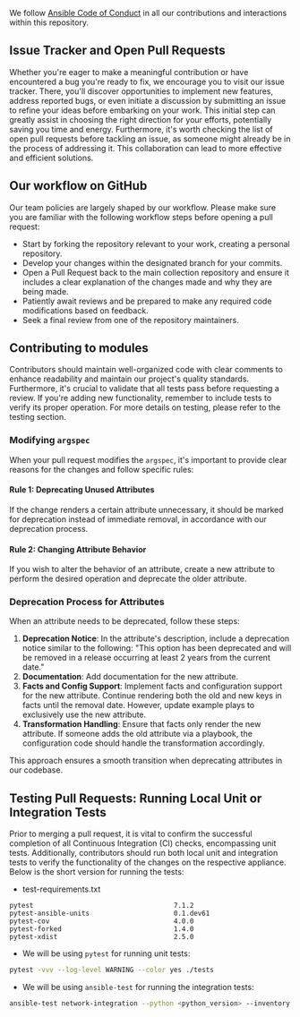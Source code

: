 We follow [Ansible Code of Conduct](https://docs.ansible.com/ansible/latest/community/code_of_conduct.html) in all our contributions and interactions within this repository.

## Issue Tracker and Open Pull Requests

Whether you're eager to make a meaningful contribution or have encountered a bug you're ready to fix, we encourage you to visit our issue tracker. There, you'll discover opportunities to implement new features, address reported bugs, or even initiate a discussion by submitting an issue to refine your ideas before embarking on your work. This initial step can greatly assist in choosing the right direction for your efforts, potentially saving you time and energy. Furthermore, it's worth checking the list of open pull requests before tackling an issue, as someone might already be in the process of addressing it. This collaboration can lead to more effective and efficient solutions.

## Our workflow on GitHub

Our team policies are largely shaped by our workflow. Please make sure you are familiar with the following workflow steps before opening a pull request:

- Start by forking the repository relevant to your work, creating a personal repository.
- Develop your changes within the designated branch for your commits.
- Open a Pull Request back to the main collection repository and ensure it includes a clear explanation of the changes made and why they are being made.
- Patiently await reviews and be prepared to make any required code modifications based on feedback.
- Seek a final review from one of the repository maintainers.

## Contributing to modules

Contributors should maintain well-organized code with clear comments to enhance readability and maintain our project's quality standards. Furthermore, it's crucial to validate that all tests pass before requesting a review. If you're adding new functionality, remember to include tests to verify its proper operation. For more details on testing, please refer to the testing section.

### Modifying `argspec`

When your pull request modifies the `argspec`, it's important to provide clear reasons for the changes and follow specific rules:

#### Rule 1: Deprecating Unused Attributes

If the change renders a certain attribute unnecessary, it should be marked for deprecation instead of immediate removal, in accordance with our deprecation process.

#### Rule 2: Changing Attribute Behavior

If you wish to alter the behavior of an attribute, create a new attribute to perform the desired operation and deprecate the older attribute.

### Deprecation Process for Attributes

When an attribute needs to be deprecated, follow these steps:

1. **Deprecation Notice**: In the attribute's description, include a deprecation notice similar to the following: "This option has been deprecated and will be removed in a release occurring at least 2 years from the current date."
2. **Documentation**: Add documentation for the new attribute.
3. **Facts and Config Support**: Implement facts and configuration support for the new attribute. Continue rendering both the old and new keys in facts until the removal date. However, update example plays to exclusively use the new attribute.
4. **Transformation Handling**: Ensure that facts only render the new attribute. If someone adds the old attribute via a playbook, the configuration code should handle the transformation accordingly.

This approach ensures a smooth transition when deprecating attributes in our codebase.

## Testing Pull Requests: Running Local Unit or Integration Tests

Prior to merging a pull request, it is vital to confirm the successful completion of all Continuous Integration (CI) checks, encompassing unit tests. Additionally, contributors should run both local unit and integration tests to verify the functionality of the changes on the respective appliance. Below is the short version for running the tests:

- test-requirements.txt

```
pytest                                   7.1.2
pytest-ansible-units                     0.1.dev61
pytest-cov                               4.0.0
pytest-forked                            1.4.0
pytest-xdist                             2.5.0
```

- We will be using `pytest` for running unit tests:

```sh
pytest -vvv --log-level WARNING --color yes ./tests
```

- We will be using `ansible-test` for running the integration tests:

```sh
ansible-test network-integration --python <python_version> --inventory <inventory_file> <module_name> -vvv
```
